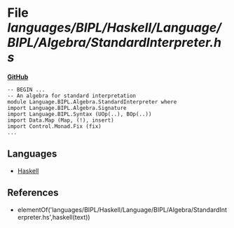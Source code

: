 # File _languages/BIPL/Haskell/Language/BIPL/Algebra/StandardInterpreter.hs_
**[GitHub](https://github.com/softlang/yas/blob/master/languages/BIPL/Haskell/Language/BIPL/Algebra/StandardInterpreter.hs)**
```
-- BEGIN ...
-- An algebra for standard interpretation
module Language.BIPL.Algebra.StandardInterpreter where
import Language.BIPL.Algebra.Signature
import Language.BIPL.Syntax (UOp(..), BOp(..))
import Data.Map (Map, (!), insert)
import Control.Monad.Fix (fix)
...
```

## Languages
* [Haskell](../languages/Haskell.md)

## References
* elementOf('languages/BIPL/Haskell/Language/BIPL/Algebra/StandardInterpreter.hs',haskell(text))
